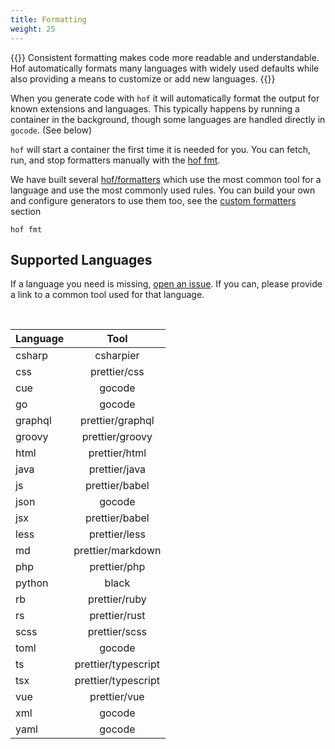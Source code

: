 ```yaml
---
title: Formatting
weight: 25
---
```


{{<lead>}}
Consistent formatting makes code more readable and understandable.
Hof automatically formats many languages with widely used defaults
while also providing a means to customize or add new languages.
{{</lead>}}

When you generate code with `hof` it will automatically format
the output for known extensions and languages.
This typically happens by running a container in the background,
though some languages are handled directly in `gocode`. (See below)

`hof` will start a container the first time it is needed for you.
You can fetch, run, and stop formatters manually with the [hof fmt](/code-generation/formatting/format-command/).

We have built several [hof/formatters](https://github.com/hofstadter-io/hof/tree/_dev/formatters)
which use the most common tool for a language and use the most commonly used rules.
You can build your own and configure generators to use them too,
see the [custom formatters](/code-generation/formatting/custom-formatters/) section

```
hof fmt
```


## Supported Languages

If a language you need is missing, [open an issue](https://github.com/hofstadter-io/hof/issues/new?title=hof%2Ffmt%3A%20add%20support%20for%20%3Clanguage%3E).
If you can, please provide a link to a common tool used for that language.

<br>


| Language | Tool |
|----------|:----:|
| csharp   | csharpier |
| css |     prettier/css |
| cue      | gocode |
| go       | gocode |
| graphql | prettier/graphql |
| groovy |  prettier/groovy |
| html |    prettier/html |
| java |    prettier/java |
| js |      prettier/babel |
| json     | gocode |
| jsx |     prettier/babel |
| less |    prettier/less |
| md |      prettier/markdown |
| php |     prettier/php |
| python   | black |
| rb |      prettier/ruby |
| rs |      prettier/rust |
| scss |    prettier/scss |
| toml     | gocode |
| ts |      prettier/typescript |
| tsx |     prettier/typescript |
| vue |     prettier/vue |
| xml      | gocode |
| yaml     | gocode |


